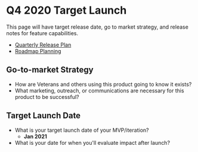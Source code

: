 # Q4 2020 Target Launch 

This page will have target release date, go to market strategy, and release notes for feature capabilities.
- [Quarterly Release Plan](https://github.com/department-of-veterans-affairs/va.gov-team/blob/master/products/health-care/questionnaire/release-plan/quarterly-sprint-planning.md#q4-target-release-launch-summary-of-feature-capabilities)
- [Roadmap Planning](https://github.com/department-of-veterans-affairs/va.gov-team/blob/master/products/health-care/questionnaire/release-plan/roadmap.md)


## Go-to-market Strategy

- How are Veterans and others using this product going to know it exists?
- What marketing, outreach, or communications are necessary for this product to be successful?

## Target Launch Date

- What is your target launch date of your MVP/iteration?
  - **Jan 2021**
- What is your date for when you'll evaluate impact after launch?
